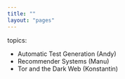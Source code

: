 ```yaml
---
title: ""
layout: "pages"
---
```


topics:
- Automatic Test Generation (Andy)
- Recommender Systems (Manu)
- Tor and the Dark Web (Konstantin)
